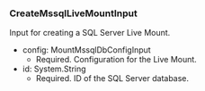 ### CreateMssqlLiveMountInput
Input for creating a SQL Server Live Mount.

- config: MountMssqlDbConfigInput
  - Required. Configuration for the Live Mount.
- id: System.String
  - Required. ID of the SQL Server database.

